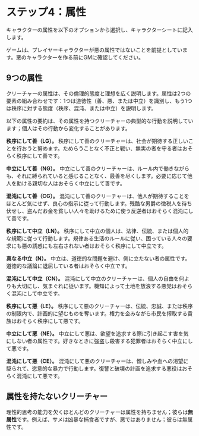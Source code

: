 # ステップ4：属性

キャラクターの属性を以下のオプションから選択し、キャラクターシートに記入します。

ゲームは、プレイヤーキャラクターが悪の属性ではないことを前提としています。悪のキャラクターを作る前にGMに確認してください。

## 9つの属性

クリーチャーの属性は、その倫理的態度と理想を広く説明します。属性は2つの要素の組み合わせです：1つは道徳性（善、悪、または中立）を識別し、もう1つは秩序に対する態度（秩序、混沌、または中立）を説明します。

以下の属性の要約は、その属性を持つクリーチャーの典型的な行動を説明しています；個人はその行動から変化することがあります。

**秩序にして善（LG）。** 秩序にして善のクリーチャーは、社会が期待する正しいことを行おうと努めます。ためらうことなく不正と戦い、無実の者を守る者はおそらく秩序にして善です。

**中立にして善（NG）。** 中立にして善のクリーチャーは、ルール内で働きながらも、それに縛られていると感じることなく、最善を尽くします。必要に応じて他人を助ける親切な人はおそらく中立にして善です。

**混沌にして善（CG）。** 混沌にして善のクリーチャーは、他人が期待することをほとんど気にせず、良心の指示に従って行動します。残酷な男爵の徴税人を待ち伏せし、盗んだお金を貧しい人々を助けるために使う反逆者はおそらく混沌にして善です。

**秩序にして中立（LN）。** 秩序にして中立の個人は、法律、伝統、または個人的な規範に従って行動します。規律ある生活のルールに従い、困っている人々の要求にも悪の誘惑にも左右されない者はおそらく秩序にして中立です。

**真なる中立（N）。** 中立は、道徳的な問題を避け、側に立たない者の属性です。道徳的な議論に退屈している者はおそらく中立です。

**混沌にして中立（CN）。** 混沌にして中立のクリーチャーは、個人の自由を何よりも大切にし、気まぐれに従います。機知によって土地を放浪する悪党はおそらく混沌にして中立です。

**秩序にして悪（LE）。** 秩序にして悪のクリーチャーは、伝統、忠誠、または秩序の制限内で、計画的に望むものを奪います。権力を企みながら市民を搾取する貴族はおそらく秩序にして悪です。

**中立にして悪（NE）。** 中立にして悪は、欲望を追求する際に引き起こす害を気にしない者の属性です。好きなときに強盗し殺害する犯罪者はおそらく中立にして悪です。

**混沌にして悪（CE）。** 混沌にして悪のクリーチャーは、憎しみや血への渇望に駆られて、恣意的な暴力で行動します。復讐と破壊の計画を追求する悪役はおそらく混沌にして悪です。

## 属性を持たないクリーチャー

理性的思考の能力を欠くほとんどのクリーチャーは属性を持ちません；彼らは**無属性**です。例えば、サメは凶暴な捕食者ですが、悪ではありません；彼らは無属性です。